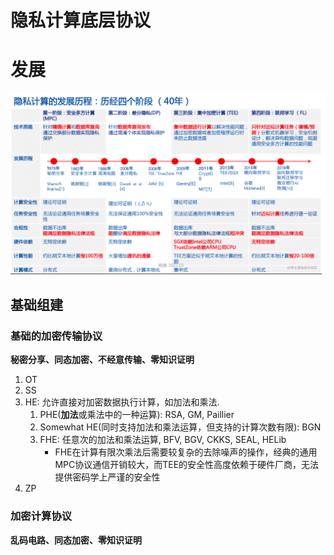 # 隐私计算底层协议

# 发展

![image-20221215185415944](../../../img/a_img_store/image-20221215185415944.png)

## 基础组建

### 基础的加密传输协议

**秘密分享、同态加密、不经意传输、零知识证明**

1. OT
2. SS
3. HE: 允许直接对加密数据执行计算，如加法和乘法.
   1. PHE(**加法**或乘法中的一种运算): RSA, GM, Paillier
   2. Somewhat HE(同时支持加法和乘法运算，但支持的计算次数有限): BGN
   3. FHE: 任意次的加法和乘法运算, BFV, BGV, CKKS, SEAL, HELib
      - FHE在计算有限次乘法后需要较复杂的去除噪声的操作，经典的通用MPC协议通信开销较大，而TEE的安全性高度依赖于硬件厂商，无法提供密码学上严谨的安全性
4. ZP

### 加密计算协议

**乱码电路、同态加密、零知识证明**



